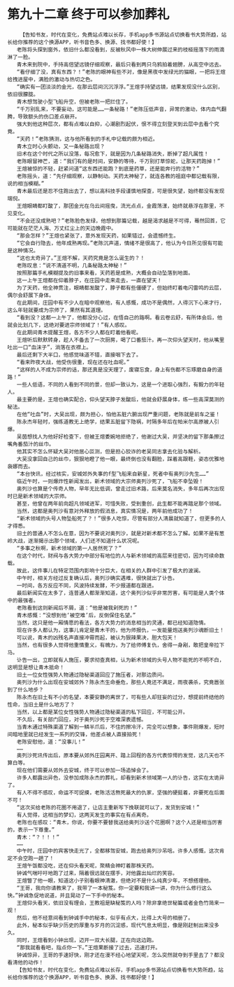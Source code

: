 # 第九十二章 终于可以参加葬礼
        【告知书友，时代在变化，免费站点难以长存，手机app多书源站点切换看书大势所趋，站长给你推荐的这个换源APP，听书音色多、换源、找书都好使！】
       老陈将头探到窗外，依旧什么都没看到，反被秋风中一株大树伸展过来的枝桠摇落下的雨滴淋了一脸。
       青木来到院中，手持高倍望远镜仔细观察，最后只看到两只乌鸦拍着翅膀，从高空中远去。
       “看仔细了没，真有东西？！”老陈的眼神有些不对，像是黑夜中发绿光的猫眼，一把将王煊给拽进屋中，满脸的激动与热切之色。
       “确实有一团淡淡的金光，在那云层间沉沉浮浮。”王煊手持望远镜，结果发现没什么区别，依旧很朦胧。
       青木想驾驶小型飞船升空，但被老陈一把拦住了。
       “千万别乱来，不要妄动，这可能是……一条秘路！”老陈压低声音，异常的激动，体内血气翻腾，导致额头的伤口差点崩开。
       强大到他这种层次，都有点难以自抑，心潮剧烈起伏，恨不得立刻登天到云层中去看个究竟。
       “天药！”老陈猜测，这与他所看到的手札中记载的颇为相近。
       青木立时心头颤动，又一条秘路出现？
       旧术在这个时代之所以没落，每况愈下，就是因为几条秘路消失，断掉了超凡属性！
       老陈眼冒神芒，道：“我们有的是时间，安静的等待，千万别打草惊蛇，让那天药跑掉！”
       王煊被惊的不轻，赶紧问道“这东西还能跑？到底是药草，还是能奔行的活物？”
       老陈摇头，道：“先仔细观察，以静制动。天药太神秘了，就连各教的祖庭中都记载有限，说的相当模糊。”
       青木最后还是忍不住跑出去了，想以高科技手段谨慎地探查，可是很失望，始终都没有发现端倪。
       王煊眼睛都盯酸了，那团金光在乌云间摇曳，流光点点，金霞荡漾，始终就悬浮在那里，不见变化。
       “不会还没成熟吧？”老陈脸色发绿，他想到那篇记载，越是渴求越是不可得，蓦然回首，它可能就在茫茫人海、万丈红尘上的天边晚霞中。
       “那会怎样？”王煊也紧张了，意外发现天药，如果错过，会遗憾终生。
       “它会自行隐去，他年成熟再现。”老陈沉声道，情绪不是很高了，他认为今日所见很有可能是这种情况。
       “这也太奇异了。”王煊不解，天药究竟是怎么诞生的？！
       老陈叹息：“说不清道不明，几条秘路太神秘！”
       按照那篇手札模糊提及的旧事来看，天药若是成熟，大概会自动坠落到地面。
       这一上午王煊都在仰着脖子，在庄园中走来走去，一直在望天！
       为了天药，他全神贯注，眼睛都发酸了，脖子都有些僵硬了，但始终盯着电闪雷鸣的云层，偶尔会舒展下身体。
       在此期间，庄园中有不少人在暗中观察他，有人感慨，成功不是偶然，人得沉下心来才行，这么年轻就要成为宗师了，果然有其道理。
       “看到没？这都一上午了，他都没分心过，在悟自己的路啊。看云卷云舒，有所体会后，他就会比划几下，这绝对要进宗师领域了！”有人感叹。
       在此期间青木提醒王煊，各方不少人都在盯着他看呢。
       王煊听后默默转身，趁人不备去了一次厨房，喝了口番茄汁。再一次仰头望天时，他从嘴里吐出一口“血沫子”，淌落在衣襟上。
       最后还剩下大半口，他感觉味道不错，直接咽下去了。
       “看来昨夜大战，他受伤很重，现在还在吐血呢。”
       “这样的人不成为宗师的话，那还真是没天理了，废寝忘食，身上有伤都不忘琢磨自身的道路！”
       一些人低语，不同的人看到不同的景，但却一致认为，这是一个进取心强烈，有毅力的年轻人。
       最主要的是，王煊也确实配合，仰头望天脖子发酸后，他就会舒展身体，练一些高深莫测的秘法。
       在他“吐血”时，大吴出现，颇为担心，怕他五脏六腑出现严重问题，老陈就是前车之鉴！
       陈永杰年轻时，强练道教无上绝学，结果五脏留下隐祸，时隔多年后在帕米尔高原被人引爆。
       吴茵想找人为他好好检查下，但被王煊委婉地拒绝了，他谢过大吴，并坚决的留下那条擦过嘴角番茄汁的丝巾。
       他其实不怎么怀疑大吴对他居心叵测，但是担心狡诈的老吴同志拿去化验与解析。
       大吴没拿回自己的丝巾，狠狠地瞪了他一眼，最终倒也没有翻脸，踩着高跟鞋，姿态优雅地袅娜而去。
       “本台快讯，经过核实，安城郊外失事的f型飞船来自新星，死者中有奥列沙先生……”
       临近午时，一则爆炸性新闻发出，新术领域的大宗师奥列沙死了，飞船不幸坠毁！
       奥列沙也算是个传奇人物，早年无比低调，曾走过旧术路，后来莫名消失，多年后再次出现时已是新术领域的大宗师。
       甚至，他曾在两年前向超凡领域进军，可惜失败，受到重创，此生都不能再踏足那个领域。
       当然，这都是奥列沙有意对外释放的假消息，真实情况是，两年前他成功了！
       “新术领域的头号人物坠船死了？！”很多人吃惊，尽管有部分人清晨就知道了，但更多的人才得悉。
       旧土的普通人不怎么在意，因为不要说对奥列沙，就是对新术都不怎么了解。如果不是有葱岭大战，逐渐揭示出那个领域，人们还不知道什么状况呢。
       “多事之秋啊，新术领域的第一人居然死了？”
       在这个时代，财阀与各大势力中部分有地位的人与新术领域的高层来往密切，因为可续命数载。
       故此，这件事儿在特定范围内影响十分巨大，在相关的人群中引发了极大的波澜。
       中午时，相关方经过反复确认后，奥列沙确实遇难，很快就出了讣告。
       一时间，各方反应不同，风波持续发酵，不少报道都在跟进。
       最后新闻实在太多了，连普通人都渐渐知道，这个奥列沙似乎非常厉害，有可能是人类个体中的最强者。
       老陈看到这则新闻后不屑，道：“他是被我剁死的！”
       青木感慨：“没想到他‘被空难’后，反倒保住名望。”
       当然，这只是他一厢情愿的看法，各方大势力的消息相当的灵通，都已经知道隐情。
       现在许多人都认为，这事儿肯定是青木干的，他为师报仇，一发能量炮送奥列沙魂断旧土！
       可以说，青木的凶残名声直接冲霄而起，被认为狠辣果决，胆大包天！
       当然，也有很多人觉得他重情重义，有魄力，为了给师傅复仇，舍得一身剐，敢把皇帝拉下马。
       讣告一出，立即就有人施压，要求彻查真相，认为新术领域的头号人物不能死的不明不白，这明显是想让青木抵命！
       旧土一位女性强势人物通过隐秘渠道回应了施压者，对那边质问。
       奥列沙为什么出现在安城郊外？陈永杰生命垂危，那些人竟还不满足，雨夜袭杀，究竟嚣张到了什么地步？
       陈永杰在旧土有不小的名望，本要安静的离世了，可有些人却狂妄的过分，想提前终结他的性命，当旧土是什么地方了？
       当然，以上都是某位女性强势人物通过隐秘渠道的私下回应，不可能公开。
       不久后，有关部门回应，对于奥列沙死于空难深表遗憾。
       当青木通过特殊渠道了解到一鳞半爪后，不住的擦冷汗，完全可以想象，事件刚爆发，短时间暗地里就已经发生一系列的交锋，他差点被人直接拍死！
       老陈安慰他，道：“没事儿！”
       ……
       奥列沙死讯传出后，原本要从郊外庄园离开、踏上回程的各方代表惊愕的发觉，这几天也不算白等。
       现在他们需要从郊外去安城，终于可以参加一场追悼会了。
       许多人都露出异色，没参加成陈永杰的葬礼，却看到新术领域第一人的讣告，这实在太诡异了。
       有人不得不感叹，命运不可捉摸，老陈活活熬死最大的仇家，坚强的硬挺着，非要死在后面不可！
       “这次买给老陈的花圈不用退了，让店主重新写下挽联就可以了，发货到安城！”
       有人觉得，这相当的梦幻，这两天发生的事实在有点离奇。
       老陈也在感叹：“青木，你说，你要不要替我送给奥列沙送个花圈啊？这个人还是相当厉害的，表示一下尊重。”
       青木：“？！！！”
       ……
       中午时，庄园中的宾客快走光了，全都移驾安城，跑去给奥列沙吊唁。许多人感慨，这次肯定不会空跑一趟了！
       王煊午饭都没吃，还在仰头看天呢，聚精会神盯着那株天药。
       钟诚气喘吁吁地跑了过来，隔着很远就在摆手，对他露出灿烂的笑容。
       王煊瞥了他一眼，知道这小子别看眼神清澈，但绝对不是什么纯真少年，不想搭理他。
       “王哥，我向你请教来了，我带了一本秘笈。你一定要和我讲一讲，你为什么修行这么快。”钟诚急促地说道，并且晃动了一下手中的秘本。
       王煊仰头看天，依旧没有理会，王教祖是缺秘笈的人吗？除非拿绝世秘篇或者金色竹简来一观！
       然后，他不经意间看到钟诚手中的秘本，似乎有点大，比得上大号的相册了。
       此外，秘本似乎缺少历史的厚重与岁月的沉淀感，现代气息太明显，像是刚赶制出来没多久。
       同时，王煊看到小钟出现，迈开一双大长腿，正在向这边跑。
       “那我就看看吧，指点你一下。”王煊果断接了过去，迅速打开。
       钟诚惊异，王哥的手速好快，刚才还在漫不经心地望天呢，怎么突然就夺到手里去了？都没看清他的动作！
       【告知书友，时代在变化，免费站点难以长存，手机app多书源站点切换看书大势所趋，站长给你推荐的这个换源APP，听书音色多、换源、找书都好使！】